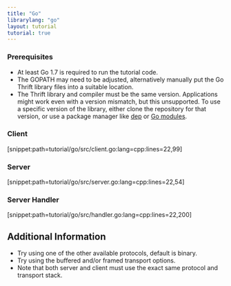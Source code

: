 ```yaml
---
title: "Go"
librarylang: "go"
layout: tutorial
tutorial: true
---
```


### Prerequisites

 * At least Go 1.7 is required to run the tutorial code.
 * The GOPATH may need to be adjusted, alternatively manually put the Go Thrift library files into a suitable location.
 * The Thrift library and compiler must be the same version. Applications might work even with a version mismatch, but this unsupported.
To use a specific version of the library, either clone the repository for that version, or use a package manager like [dep](https://golang.github.io/dep/) or [Go modules](https://github.com/golang/go/wiki/Modules).


### Client

[snippet:path=tutorial/go/src/client.go:lang=cpp:lines=22,99]


### Server

[snippet:path=tutorial/go/src/server.go:lang=cpp:lines=22,54]


### Server Handler

[snippet:path=tutorial/go/src/handler.go:lang=cpp:lines=22,200]


## Additional Information

 * Try using one of the other available protocols, default is binary.
 * Try using the buffered and/or framed transport options.
 * Note that both server and client must use the exact same protocol and transport stack.

